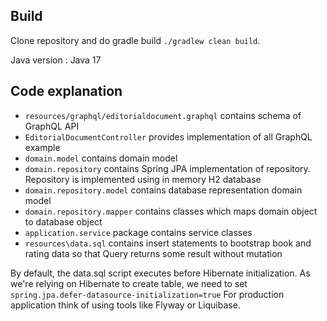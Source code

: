 
## Build
Clone repository and do gradle build `./gradlew clean build`.

Java version : Java 17

## Code explanation

- `resources/graphql/editorialdocument.graphql` contains schema of GraphQL API
- `EditorialDocumentController` provides implementation of all GraphQL example
- `domain.model` contains domain model
- `domain.repository` contains Spring JPA implementation of repository. Repository is implemented using in memory H2 database
- `domain.repository.model` contains database representation domain model
- `domain.repository.mapper` contains classes which maps domain object to database object
- `application.service` package contains service classes
- `resources\data.sql` contains insert statements to bootstrap book and rating data so that Query returns some result without mutation 


By default, the data.sql script executes before Hibernate initialization. 
As we're relying on Hibernate to create table, we need to set `spring.jpa.defer-datasource-initialization=true`
For production application think of using tools like Flyway or Liquibase.
